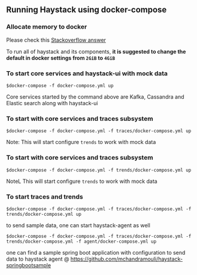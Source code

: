 ## Running Haystack using docker-compose

### Allocate memory to docker

Please check this [Stackoverflow answer](https://stackoverflow.com/questions/44533319/how-to-assign-more-memory-to-docker-container) 

To run all of haystack and its components, **it is suggested to change the default in docker settings from `2GiB` to `4GiB`**


### To start core services and haystack-ui with mock data

```
$docker-compose -f docker-compose.yml up
```

Core services started by the command above are  Kafka, Cassandra and Elastic search along with haystack-ui

### To start with core services and traces subsystem 

```
$docker-compose -f docker-compose.yml -f traces/docker-compose.yml up
```

Note: This will start configure `trends` to work with mock data

### To start with core services and traces subsystem 

```
$docker-compose -f docker-compose.yml -f trends/docker-compose.yml up
```

NoteL This will start configure `trends` to work with mock data

### To start traces and trends

```
$docker-compose -f docker-compose.yml -f traces/docker-compose.yml -f trends/docker-compose.yml up
```

to send sample data, one can start haystack-agent as well

```
$docker-compose -f docker-compose.yml -f traces/docker-compose.yml -f trends/docker-compose.yml -f agent/docker-compose.yml up
```

one can find a sample spring boot application with configuration to send data to haystack agent @  https://github.com/mchandramouli/haystack-springbootsample

